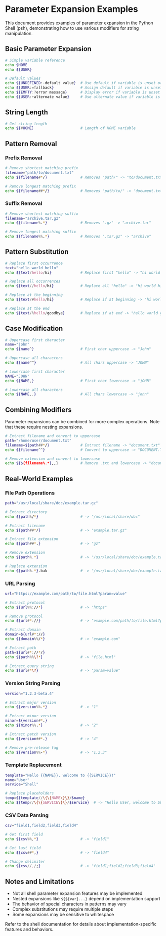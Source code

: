 # Parameter Expansion Examples

This document provides examples of parameter expansion in the Python Shell (psh), demonstrating how to use various modifiers for string manipulation.

## Basic Parameter Expansion

```bash
# Simple variable reference
echo $HOME
echo ${USER}

# Default values
echo ${UNDEFINED:-default value}  # Use default if variable is unset or empty
echo ${USER:=fallback}            # Assign default if variable is unset or empty
echo ${EMPTY:?error message}      # Display error if variable is unset or empty
echo ${USER:+alternate value}     # Use alternate value if variable is set and non-empty
```

## String Length

```bash
# Get string length
echo ${#HOME}                     # Length of HOME variable
```

## Pattern Removal

### Prefix Removal

```bash
# Remove shortest matching prefix
filename="path/to/document.txt"
echo ${filename#*/}               # Removes "path/" -> "to/document.txt"

# Remove longest matching prefix
echo ${filename##*/}              # Removes "path/to/" -> "document.txt"
```

### Suffix Removal

```bash
# Remove shortest matching suffix
filename="archive.tar.gz"
echo ${filename%.*}               # Removes ".gz" -> "archive.tar"

# Remove longest matching suffix
echo ${filename%%.*}              # Removes ".tar.gz" -> "archive"
```

## Pattern Substitution

```bash
# Replace first occurrence
text="hello world hello"
echo ${text/hello/hi}             # Replace first "hello" -> "hi world hello"

# Replace all occurrences
echo ${text//hello/hi}            # Replace all "hello" -> "hi world hi"

# Replace at the beginning
echo ${text/#hello/hi}            # Replace if at beginning -> "hi world hello"

# Replace at the end
echo ${text/%hello/goodbye}       # Replace if at end -> "hello world goodbye"
```

## Case Modification

```bash
# Uppercase first character
name="john"
echo ${name^}                     # First char uppercase -> "John"

# Uppercase all characters
echo ${name^^}                    # All chars uppercase -> "JOHN"

# Lowercase first character
NAME="JOHN"
echo ${NAME,}                     # First char lowercase -> "jOHN"

# Lowercase all characters
echo ${NAME,,}                    # All chars lowercase -> "john"
```

## Combining Modifiers

Parameter expansions can be combined for more complex operations. Note that these require nesting expansions.

```bash
# Extract filename and convert to uppercase
path="/home/user/document.txt"
filename=${path##*/}              # Extract filename -> "document.txt"
echo ${filename^^}                # Convert to uppercase -> "DOCUMENT.TXT"

# Remove extension and convert to lowercase
echo ${${filename%.*},,}          # Remove .txt and lowercase -> "document"
```

## Real-World Examples

### File Path Operations

```bash
path="/usr/local/share/doc/example.tar.gz"

# Extract directory
echo ${path%/*}                   # -> "/usr/local/share/doc"

# Extract filename
echo ${path##*/}                  # -> "example.tar.gz"

# Extract file extension
echo ${path##*.}                  # -> "gz"

# Remove extension
echo ${path%.*}                   # -> "/usr/local/share/doc/example.tar"

# Replace extension
echo ${path%.*}.bak               # -> "/usr/local/share/doc/example.tar.bak"
```

### URL Parsing

```bash
url="https://example.com/path/to/file.html?param=value"

# Extract protocol
echo ${url%%://*}                 # -> "https"

# Remove protocol
echo ${url#*://}                  # -> "example.com/path/to/file.html?param=value"

# Extract domain
domain=${url#*://}
echo ${domain%%/*}                # -> "example.com"

# Extract path
path=${url#*://*/}
echo ${path%%\?*}                 # -> "file.html"

# Extract query string
echo ${url#*\?}                   # -> "param=value"
```

### Version String Parsing

```bash
version="1.2.3-beta.4"

# Extract major version
echo ${version%%.*}               # -> "1"

# Extract minor version
minor=${version#*.}
echo ${minor%%.*}                 # -> "2"

# Extract patch version
echo ${version##*.}               # -> "4"

# Remove pre-release tag
echo ${version%%-*}               # -> "1.2.3"
```

### Template Replacement

```bash
template="Hello {{NAME}}, welcome to {{SERVICE}}!"
name="User"
service="Shell"

# Replace placeholders
temp=${template//\{\{NAME\}\}/$name}
echo ${temp//\{\{SERVICE\}\}/$service}  # -> "Hello User, welcome to Shell!"
```

### CSV Data Parsing

```bash
csv="field1,field2,field3,field4"

# Get first field
echo ${csv%%,*}                   # -> "field1"

# Get last field
echo ${csv##*,}                   # -> "field4"

# Change delimiter
echo ${csv//,/;}                  # -> "field1;field2;field3;field4"
```

## Notes and Limitations

- Not all shell parameter expansion features may be implemented
- Nested expansions like `${${var}...}` depend on implementation support
- The behavior of special characters in patterns may vary
- Complex substitutions may require multiple steps
- Some expansions may be sensitive to whitespace

Refer to the shell documentation for details about implementation-specific features and behaviors.